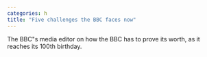 ```yaml
---
categories: h
title: "Five challenges the BBC faces now"
---
```

The BBC"s media editor on how the BBC has to prove its worth, as it reaches its 100th birthday.